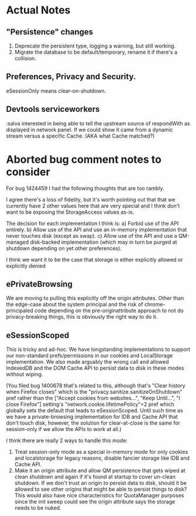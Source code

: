 # Actual Notes

## "Persistence" changes

1. Deprecate the persistent type, logging a warning, but still working.
2. Migrate the database to be default/temporary, rename it if there's a
   collision.

## Preferences, Privacy and Security.

eSessionOnly means clear-on-shutdown.

## Devtools serviceworkers

:salva interested in being able to tell the upstream source of respondWith as
displayed in network panel.  If we could show it came from a dynamic stream
versus a specific Cache.  (AKA what Cache matched?)


# Aborted bug comment notes to consider
For bug 1424459 I had the following thoughts that are too rambly.

I agree there's a loss of fidelity, but it's worth pointing out that that we currently have 2 other values here that are very special and I think don't want to be exposing the StorageAccess values as-is.

The decision for each implementation I think is:
a) Forbid use of the API entirely.
b) Allow use of the API and use an in-memory implementation that never touches disk (except as swap).
c) Allow use of the API and use a QM-managed disk-backed implementation (which may in turn be purged at shutdown depending on yet other preferences).



  I think we want it to be the case that storage is either explicitly allowed or explicitly denied

## ePrivateBrowsing ##

We are moving to pulling this explicitly off the origin attributes.  Other than the edge-case about the system principal and the risk of chrome-principaled code depending on the pre-originattribute approach to not do privacy-breaking things, this is obviously the right way to do it.

## eSessionScoped ##

This is tricky and ad-hoc.  We have longstanding implementations to support our non-standard prefs/permissions in our cookies and LocalStorage implementation.  We also made arguably the wrong call and allowed IndexedDB and the DOM Cache API to persist data to disk in these modes without wiping.

(You filed bug 1400678 that's related to this, although that's "Clear history when Firefox closes" which is the "privacy.sanitize.sanitizeOnShutdown" pref rather than the ["Accept cookies from websites...", "Keep Until...", "I close Firefox"] setting's "network.cookie.lifetimePolicy"=2 pref which globally sets the default that leads to eSessionScoped.  Until such time as we have a private-browsing implementation for IDB and Cache API that don't touch disk, however, the solution for clear-at-close is the same for session-only if we allow the APIs to work at all.)

I think there are really 2 ways to handle this mode:
1) Treat session-only mode as a special in-memory mode for only cookies and localstorage for legacy reasons, disable fancier storage like IDB and Cache API.
2) Make it an origin attribute and allow QM persistence that gets wiped at clean shutdown and again if it's found at startup to cover un-clean shutdown.  If we don't trust an origin to persist data to disk, should it be allowed to see other origins that might be able to persist things to disk?  This would also have nice characteristics for QuotaManager purposes since the init sweep could see the origin attribute says the storage needs to be nuked.
